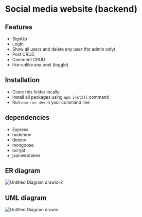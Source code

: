 # Social media website (backend) 

## Features
- SignUp 
- LogIn 
- Show all users and delete any user (for admin only)
- Post CRUD
- Comment CRUD
- like-unlike any post (toggle)

## Installation
- Clone this folder locally
- Install all packages using `npm install` command
- Run `npm run dev` in your command line

## dependencies
- Express
- nodemon
- dotenv
- mongoose
- bcrypt
- jsonwebtoken

## ER diagram
![Untitled Diagram drawio-2](https://user-images.githubusercontent.com/92247950/145240536-371b9a12-ed54-4afc-9d24-07c33c63fb76.png)


## UML diagram
![Untitled Diagram drawio](https://user-images.githubusercontent.com/92247950/145237871-9bbf654e-9416-4d0e-ab55-48c415bd8119.png)
